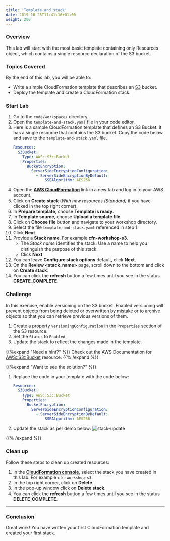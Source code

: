 ```yaml
---
title: 'Template and stack'
date: 2019-10-25T17:41:16+01:00
weight: 200
---
```


### Overview
This lab will start with the most basic template containing only Resources object, which contains a single resource declaration of the S3 bucket.

### Topics Covered
By the end of this lab, you will be able to:

+ Write a simple CloudFormation template that describes an [S3](https://aws.amazon.com/s3/) bucket.
+ Deploy the template and create a CloudFormation stack.

### Start Lab

1. Go to the `code/workspace/` directory.
2. Open the `template-and-stack.yaml` file in your code editor.
3. Here is a sample CloudFormation template that defines an S3 Bucket. It has a single resource that contains the S3 bucket. 
   Copy the code below and save to the `template-and-stack.yaml` file.
   ```yaml
   Resources:
     S3Bucket:
       Type: AWS::S3::Bucket
       Properties:
         BucketEncryption:
           ServerSideEncryptionConfiguration:
             - ServerSideEncryptionByDefault:
                 SSEAlgorithm: AES256
   ```
4. Open the **[AWS CloudFormation](https://console.aws.amazon.com/cloudformation)** link in a new tab and log in to your AWS account.
5. Click on **Create stack** (_With new resources (Standard)_ if you have clicked in the top right corner).
6. In **Prepare template**, choose **Template is ready**.
7. In **Template source**, choose **Upload a template file**.
8. Click on **Choose file** button and navigate to your workshop directory.
9. Select the file `template-and-stack.yaml` referenced in step 1.
10. Click **Next**.
11. Provide a **Stack name**. For example **cfn-workshop-s3**.
     + The _Stack name_ identifies the stack. Use a name to help you distinguish the purpose of this stack.
     + Click **Next**.
12. You can leave **Configure stack options** default, click **Next**.
13. On the **Review <stack_name>** page, scroll down to the bottom and click on **Create stack**.
14. You can click the **refresh** button a few times until you see in the status **CREATE_COMPLETE**.

### Challenge
In this exercise, enable versioning on the S3 bucket. Enabled versioning will prevent objects from being deleted or 
overwritten by mistake or to archive objects so that you can retrieve previous versions of them.

1. Create a property `VersioningConfiguration` in the `Properties` section of the S3 resource.
2. Set the `Status` to `Enabled`.
3. Update the stack to reflect the changes made in the template.

{{%expand "Need a hint?" %}}
Check out the AWS Documentation for [AWS::S3::Bucket](https://docs.aws.amazon.com/AWSCloudFormation/latest/UserGuide/aws-properties-s3-bucket.html) resource.
{{% /expand %}}

{{%expand "Want to see the solution?" %}}
1. Replace the code in your template with the code below:
   ```yaml
   Resources:
     S3Bucket:
       Type: AWS::S3::Bucket
       Properties:
         BucketEncryption:
           ServerSideEncryptionConfiguration:
             - ServerSideEncryptionByDefault:
                 SSEAlgorithm: AES256
   ```
1. Update the stack as per demo below:
   ![stack-update](template-and-stack/stack-update.gif)

{{% /expand %}}

### Clean up

Follow these steps to clean up created resources:

1. In the **[CloudFormation console](https://console.aws.amazon.com/cloudformation)**, select the stack you have created in this lab. For example `cfn-workshop-s3`.
1. In the top right corner, click on **Delete**.
1. In the pop-up window click on **Delete stack**.
1. You can click the **refresh** button a few times until you see in the status **DELETE_COMPLETE**.

---

### Conclusion

Great work! You have written your first CloudFormation template and created your first stack.
